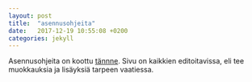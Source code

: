 ```yaml
---
layout: post
title:  "asennusohjeita"
date:   2017-12-19 10:55:08 +0200
categories: jekyll 
---
```


Asennusohjeita on koottu [tännne](https://github.com/mluukkai/mluukkai.github.io/wiki/asennusohjeita). Sivu on kaikkien editoitavissa, eli tee muokkauksia ja lisäyksiä tarpeen vaatiessa.